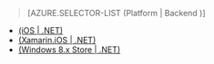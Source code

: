 ﻿> [AZURE.SELECTOR-LIST (Platform | Backend )]
- [(iOS | .NET)](../articles/app-service-mobile-dotnet-backend-ios-get-started-push-preview.md)
- [(Xamarin.iOS | .NET)](../articles/app-service-mobile-dotnet-backend-xamarin-ios-get-started-push-preview.md)
- [(Windows 8.x Store | .NET)](../articles/app-service-mobile-dotnet-backend-windows-store-dotnet-get-started-push-preview.md)
